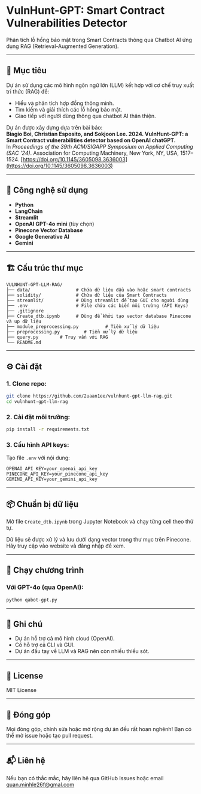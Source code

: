 # VulnHunt-GPT: Smart Contract Vulnerabilities Detector

Phân tích lỗ hổng bảo mật trong Smart Contracts thông qua Chatbot AI ứng dụng RAG (Retrieval-Augmented Generation).

---

## 🚀 Mục tiêu

Dự án sử dụng các mô hình ngôn ngữ lớn (LLM) kết hợp với cơ chế truy xuất tri thức (RAG) để:

- Hiểu và phân tích hợp đồng thông minh.
- Tìm kiếm và giải thích các lỗ hổng bảo mật.
- Giao tiếp với người dùng thông qua chatbot AI thân thiện.

Dự án được xây dựng dựa trên bài báo:  
**Biagio Boi, Christian Esposito, and Sokjoon Lee. 2024. VulnHunt-GPT: a Smart Contract vulnerabilities detector based on OpenAI chatGPT.**  
In _Proceedings of the 39th ACM/SIGAPP Symposium on Applied Computing (SAC '24)_. Association for Computing Machinery, New York, NY, USA, 1517–1524. [https://doi.org/10.1145/3605098.3636003](https://doi.org/10.1145/3605098.3636003)

---

## 🧠 Công nghệ sử dụng

- **Python**
- **LangChain**
- **Streamlit**
- **OpenAI GPT-4o mini** (tùy chọn)
- **Pinecone Vector Database**
- **Google Generative AI**
- **Gemini**

---

## 🏗️ Cấu trúc thư mục

```
VULNHUNT-GPT-LLM-RAG/
├── data/                 # Chứa dữ liệu đầu vào hoặc smart contracts
├── solidity/             # Chứa dữ liệu của Smart Contracts
├── streamlit/            # Dùng streamlit để tạo GUI cho người dùng
├── .env                  # File chứa các biến môi trường (API Keys)
├── .gitignore
├── Create_dtb.ipynb      # Dùng để khởi tạo vector database Pinecone và up dữ liệu
├── module_preprocessing.py          # Tiền xử lý dữ liệu
├── preprocessing.py         # Tiền xử lý dữ liệu
├── query.py        # Truy vấn với RAG
└── README.md
```

---

## ⚙️ Cài đặt

### 1. Clone repo:

```bash
git clone https://github.com/2uaan1ee/vulnhunt-gpt-llm-rag.git
cd vulnhunt-gpt-llm-rag
```

### 2. Cài đặt môi trường:

```bash
pip install -r requirements.txt
```

### 3. Cấu hình API keys:

Tạo file `.env` với nội dung:

```
OPENAI_API_KEY=your_openai_api_key
PINECONE_API_KEY=your_pinecone_api_key
GEMINI_API_KEY=your_gemini_api_key
```

---

## 📦 Chuẩn bị dữ liệu

Mở file `Create_dtb.ipynb` trong Jupyter Notebook và chạy từng cell theo thứ tự.

Dữ liệu sẽ được xử lý và lưu dưới dạng vector trong thư mục trên Pinecone. Hãy truy cập vào website và đăng nhập để xem.

---

## 🧪 Chạy chương trình

### Với GPT-4o (qua OpenAI):

```bash
python qabot-gpt.py
```

---

## 📌 Ghi chú

- Dự án hỗ trợ cả mô hình cloud (OpenAI).
- Có hỗ trợ cả CLI và GUI.
- Dự án đầu tay về LLM và RAG nên còn nhiều thiếu sót.

---

## 📜 License

MIT License

---

## 🙌 Đóng góp

Mọi đóng góp, chỉnh sửa hoặc mở rộng dự án đều rất hoan nghênh! Bạn có thể mở issue hoặc tạo pull request.

---

## 📬 Liên hệ

Nếu bạn có thắc mắc, hãy liên hệ qua GitHub Issues hoặc email quan.minhle26f@gmal.com
